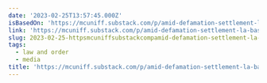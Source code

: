 ```yaml
---
date: '2023-02-25T13:57:45.000Z'
isBasedOn: 'https://mcuniff.substack.com/p/amid-defamation-settlement-la-based'
link: 'https://mcuniff.substack.com/p/amid-defamation-settlement-la-based'
slug: 2023-02-25-httpsmcuniffsubstackcompamid-defamation-settlement-la-based
tags:
  - law and order
  - media
title: 'https://mcuniff.substack.com/p/amid-defamation-settlement-la-based'
---
```



